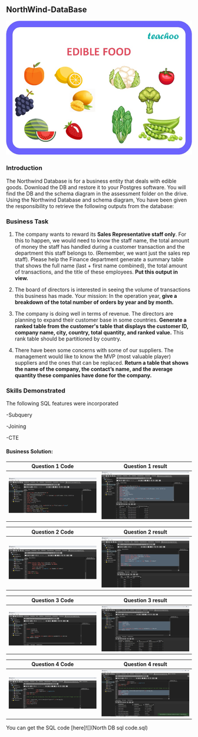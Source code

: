 ## NorthWind-DataBase

![](edible-food---teachoo.jpg)

### Introduction

The Northwind Database is for a business entity that deals with edible goods. Download the DB and restore it to your Postgres software.
You will find the DB and the schema diagram in the assessment folder on the drive. Using the Northwind Database and schema diagram, You
have been given the responsibility to retrieve the following outputs from the database:


### Business Task

1. The company wants to reward its **Sales Representative staff only**. For this to happen, we would need to know the staff name, the total
   amount of money the staff has handled during a customer transaction and the department this staff belongs to. (Remember, we want
   just the sales rep staff). Please help the Finance department generate a summary table that shows the full name (last + first name  combined),
   the total amount of transactions, and the title of these employees. **Put this output in view.**


2. The board of directors is interested in seeing the volume of transactions this business has made. Your mission: In the operation year,
   **give a breakdown of the total number of orders by year and by month.**
   

3. The company is doing well in terms of revenue. The directors are planning to expand their customer base in some countries. **Generate a ranked table from the customer's
   table that displays the customer ID, company name, city, country, total quantity, and ranked value.** This rank table should be partitioned by country.
   

4. There have been some concerns with some of our suppliers. The management would like to know the MVP (most valuable player) suppliers and the ones that can be replaced.
   **Return a table that shows the name of the company, the contact’s name, and the average quantity these companies have done for the company.**



### Skills Demonstrated

The following SQL features were incorporated

-Subquery

-Joining

-CTE


#### Business Solution:

Question 1 Code            |      Question 1 result
:-------------------------:|:-----------------------:
![](Qst1code_image.png)    |  ![](Qst1res_image.png)        


Question 2 Code            |      Question 2 result
:-------------------------:|:-----------------------:
![](Qst2code_image.png)    |  ![](Qst2res_image.png)        


Question 3 Code            |      Question 3 result
:-------------------------:|:-----------------------:
![](Qst3code_image.png)    |  ![](Qst3res_image.png)        


Question 4 Code            |      Question 4 result
:-------------------------:|:-----------------------:
![](Qst4code_image.png)    |  ![](Qst4res_image.png)        




You can get the  SQL code [here]![](North DB sql code.sql)
